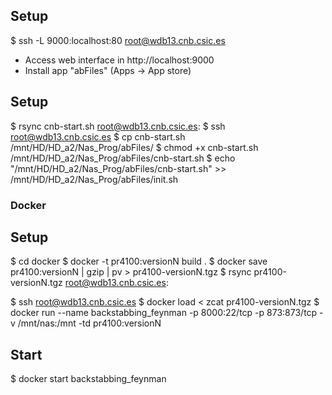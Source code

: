 ## Setup

$ ssh -L 9000:localhost:80 root@wdb13.cnb.csic.es

- Access web interface in http://localhost:9000
- Install app "abFiles" (Apps -> App store)

## Setup

$ rsync cnb-start.sh root@wdb13.cnb.csic.es:
$ ssh root@wdb13.cnb.csic.es
$ cp cnb-start.sh /mnt/HD/HD_a2/Nas_Prog/abFiles/
$ chmod +x cnb-start.sh /mnt/HD/HD_a2/Nas_Prog/abFiles/cnb-start.sh
$ echo "/mnt/HD/HD_a2/Nas_Prog/abFiles/cnb-start.sh" >> /mnt/HD/HD_a2/Nas_Prog/abFiles/init.sh

### Docker

## Setup

$ cd docker
$ docker -t pr4100:versionN build .
$ docker save pr4100:versionN | gzip | pv > pr4100-versionN.tgz
$ rsync pr4100-versionN.tgz root@wdb13.cnb.csic.es:

$ ssh root@wdb13.cnb.csic.es
$ docker load < zcat pr4100-versionN.tgz
$ docker run --name backstabbing_feynman -p 8000:22/tcp -p 873:873/tcp -v /mnt/nas:/mnt -td pr4100:versionN

## Start

$ docker start backstabbing_feynman
